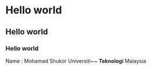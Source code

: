 # Hello world
## Hello world
### Hello world

Name : Mohamad Shukor 
Universiti~~ **Teknologi** Malaysia
